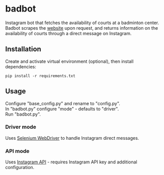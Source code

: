 # badbot

Instagram bot that fetches the availability of courts at a badminton center.\
Badbot scrapes the [website](https://www.bnh.org.nz/play-badminton-2/) upon request, and returns information on the availability of courts through a direct message on Instagram.

## Installation

Create and activate virtual environment (optional), then install dependencies:
```
pip install -r requirements.txt
```

## Usage

Configure "base_config.py" and rename to "config.py".\
In "badbot.py" configure "mode" - defaults to "driver".\
Run "badbot.py".

### Driver mode

Uses [Selenium WebDriver](https://www.selenium.dev/) to handle Instagram direct messages.

### API mode

Uses [Instagram API](https://developers.facebook.com/docs/messenger-platform/instagram/) - requires Instagram API key and additional configuration.
